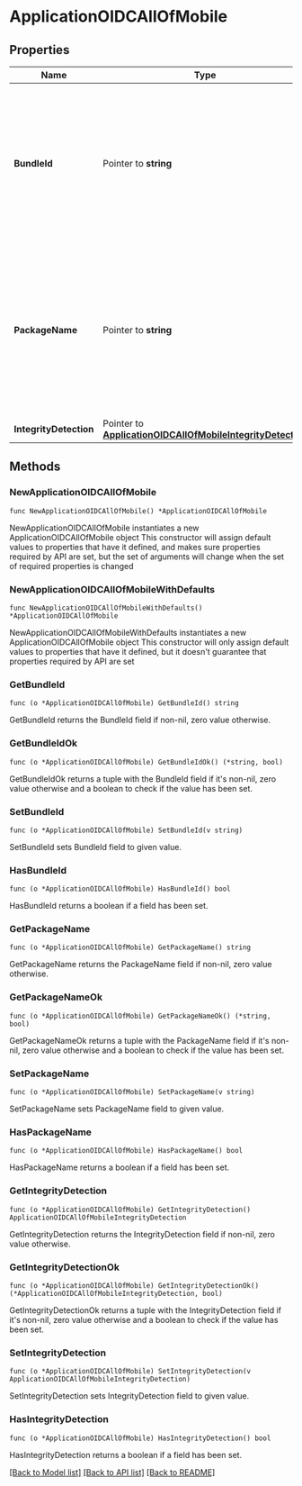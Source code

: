# ApplicationOIDCAllOfMobile

## Properties

Name | Type | Description | Notes
------------ | ------------- | ------------- | -------------
**BundleId** | Pointer to **string** | A string that specifies the bundle associated with the application, for push notifications in native apps. The value of the bundleId property is unique per environment, and once defined, is immutable.  this setting overrides the top-level bundleId field | [optional] 
**PackageName** | Pointer to **string** | A string that specifies the package name associated with the application, for push notifications in native apps. The value of the mobile.packageName property is unique per environment, and once defined, is immutable.  this setting overrides the top-level packageName field. | [optional] 
**IntegrityDetection** | Pointer to [**ApplicationOIDCAllOfMobileIntegrityDetection**](ApplicationOIDCAllOfMobileIntegrityDetection.md) |  | [optional] 

## Methods

### NewApplicationOIDCAllOfMobile

`func NewApplicationOIDCAllOfMobile() *ApplicationOIDCAllOfMobile`

NewApplicationOIDCAllOfMobile instantiates a new ApplicationOIDCAllOfMobile object
This constructor will assign default values to properties that have it defined,
and makes sure properties required by API are set, but the set of arguments
will change when the set of required properties is changed

### NewApplicationOIDCAllOfMobileWithDefaults

`func NewApplicationOIDCAllOfMobileWithDefaults() *ApplicationOIDCAllOfMobile`

NewApplicationOIDCAllOfMobileWithDefaults instantiates a new ApplicationOIDCAllOfMobile object
This constructor will only assign default values to properties that have it defined,
but it doesn't guarantee that properties required by API are set

### GetBundleId

`func (o *ApplicationOIDCAllOfMobile) GetBundleId() string`

GetBundleId returns the BundleId field if non-nil, zero value otherwise.

### GetBundleIdOk

`func (o *ApplicationOIDCAllOfMobile) GetBundleIdOk() (*string, bool)`

GetBundleIdOk returns a tuple with the BundleId field if it's non-nil, zero value otherwise
and a boolean to check if the value has been set.

### SetBundleId

`func (o *ApplicationOIDCAllOfMobile) SetBundleId(v string)`

SetBundleId sets BundleId field to given value.

### HasBundleId

`func (o *ApplicationOIDCAllOfMobile) HasBundleId() bool`

HasBundleId returns a boolean if a field has been set.

### GetPackageName

`func (o *ApplicationOIDCAllOfMobile) GetPackageName() string`

GetPackageName returns the PackageName field if non-nil, zero value otherwise.

### GetPackageNameOk

`func (o *ApplicationOIDCAllOfMobile) GetPackageNameOk() (*string, bool)`

GetPackageNameOk returns a tuple with the PackageName field if it's non-nil, zero value otherwise
and a boolean to check if the value has been set.

### SetPackageName

`func (o *ApplicationOIDCAllOfMobile) SetPackageName(v string)`

SetPackageName sets PackageName field to given value.

### HasPackageName

`func (o *ApplicationOIDCAllOfMobile) HasPackageName() bool`

HasPackageName returns a boolean if a field has been set.

### GetIntegrityDetection

`func (o *ApplicationOIDCAllOfMobile) GetIntegrityDetection() ApplicationOIDCAllOfMobileIntegrityDetection`

GetIntegrityDetection returns the IntegrityDetection field if non-nil, zero value otherwise.

### GetIntegrityDetectionOk

`func (o *ApplicationOIDCAllOfMobile) GetIntegrityDetectionOk() (*ApplicationOIDCAllOfMobileIntegrityDetection, bool)`

GetIntegrityDetectionOk returns a tuple with the IntegrityDetection field if it's non-nil, zero value otherwise
and a boolean to check if the value has been set.

### SetIntegrityDetection

`func (o *ApplicationOIDCAllOfMobile) SetIntegrityDetection(v ApplicationOIDCAllOfMobileIntegrityDetection)`

SetIntegrityDetection sets IntegrityDetection field to given value.

### HasIntegrityDetection

`func (o *ApplicationOIDCAllOfMobile) HasIntegrityDetection() bool`

HasIntegrityDetection returns a boolean if a field has been set.


[[Back to Model list]](../README.md#documentation-for-models) [[Back to API list]](../README.md#documentation-for-api-endpoints) [[Back to README]](../README.md)


